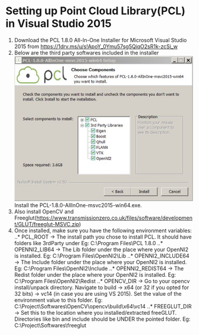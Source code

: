 # Setting up Point Cloud Library(PCL) in Visual Studio 2015
1. Download the PCL 1.8.0 All-In-One Installer for Microsoft Visual Studio 2015 from https://1drv.ms/u/s!ApoY_0Ymu57sg5QiqO2sR1k-zcSi_w
2. Below are the third party softwares included in the installer
  ![alt text](ReadMe_Images/Third_Party_Softwares_Included_In_The_PCL_Installer.JPG)
  Install the PCL-1.8.0-AllInOne-msvc2015-win64.exe.
3. Also install OpenCV and Freeglut(https://www.transmissionzero.co.uk/files/software/development/GLUT/freeglut-MSVC.zip)
4. Once installed, make sure you have the following environment variables:
..* PCL_ROOT → The install path you chose to install PCL. It should have folders like 3rdParty under Eg: C:\Program Files\PCL 1.8.0
..* OPENNI2_LIB64 → The Lib folder under the place where your OpenNI2 is installed. Eg: C:\Program Files\OpenNI2\Lib
..* OPENNI2_INCLUDE64 → The Include folder under the place where your OpenNI2 is installed. Eg: C:\Program Files\OpenNI2\Include
..* OPENNI2_REDIST64 → The Redist folder under the place where your OpenNI2 is installed. Eg: C:\Program Files\OpenNI2\Redist
..* OPENCV_DIR → Go to your opencv install/unpack directory. Navigate to build → x64 (or 32 if you opted for 32 bits) → vc14 (in case you are using VS 2015). Set the value of the environment value to this folder. Eg: C:\Project\Softwares\OpenCV\opencv\build\x64\vc14
..* FREEGLUT_DIR → Set this to the location where you installed/extracted freeGLUT. Directories like bin and include should be UNDER the pointed folder. Eg: C:\Project\Softwares\freeglut

